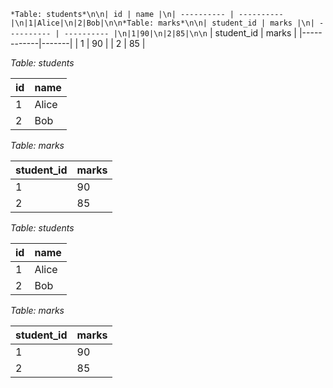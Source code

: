 `*Table: students*\n\n| id | name |\n| ---------- | ---------- |\n|1|Alice|\n|2|Bob|\n\n*Table: marks*\n\n| student_id | marks |\n| ---------- | ---------- |\n|1|90|\n|2|85|\n\n`
| student_id | marks |
|------------|-------|
| 1          | 90    |
| 2          | 85    |


*Table: students*

| id | name |
| ---------- | ---------- |
|1|Alice|
|2|Bob|

*Table: marks*

| student_id | marks |
| ---------- | ---------- |
|1|90|
|2|85|

*Table: students*

| id | name |
| ---------- | ---------- |
|1|Alice|
|2|Bob|

*Table: marks*

| student_id | marks |
| ---------- | ---------- |
|1|90|
|2|85|
